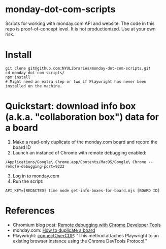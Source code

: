 # monday-dot-com-scripts

Scripts for working with monday.com API and website.
The code in this repo is proof-of-concept level.  It is not productionized.  Use at your own risk.

# Install

```shell
git clone git@github.com:NYULibraries/monday-dot-com-scripts.git
cd monday-dot-com-scripts/
npm install
# Might need an extra step or two if Playwright has never been installed on the machine.
```

# Quickstart: download info box (a.k.a. "collaboration box") data for a board

1) Make a read-only duplicate of the monday.com board and record the board ID
2) Launch an instance of Chrome with remote debugging enabled:

```
/Applications/Google\ Chrome.app/Contents/MacOS/Google\ Chrome --remote-debugging-port=9222
```

3) Log in to monday.com
4) Run the script:

```shell
API_KEY=[REDACTED] time node get-info-boxes-for-board.mjs [BOARD ID]
```

# References

* Chromium blog post: [Remote debugging with Chrome Developer Tools](https://blog.chromium.org/2011/05/remote-debugging-with-chrome-developer.html)
* monday.com: [How to duplicate a board](https://support.monday.com/hc/en-us/articles/360000304399-How-to-duplicate-a-board)
* Playwright: [connectOverCDP](https://playwright.dev/docs/api/class-browsertype#browser-type-connect-over-cdp): "This method attaches Playwright to an existing browser instance using the Chrome DevTools Protocol."

